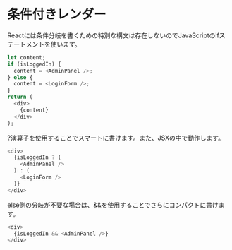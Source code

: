 # 条件付きレンダー

Reactには条件分岐を書くための特別な構文は存在しないのでJavaScriptのifステートメントを使います。

```javascript
let content;
if (isLoggedIn) {
  content = <AdminPanel />;
} else {
  content = <LoginForm />;
}
return (
  <div>
    {content}
  </div>
);
```

?演算子を使用することでスマートに書けます。また、JSXの中で動作します。

```javascript
<div>
  {isLoggedIn ? (
    <AdminPanel />
  ) : (
    <LoginForm />
  )}
</div>
```

else側の分岐が不要な場合は、&&を使用することでさらにコンパクトに書けます。

```javascript
<div>
  {isLoggedIn && <AdminPanel />}
</div>
```
